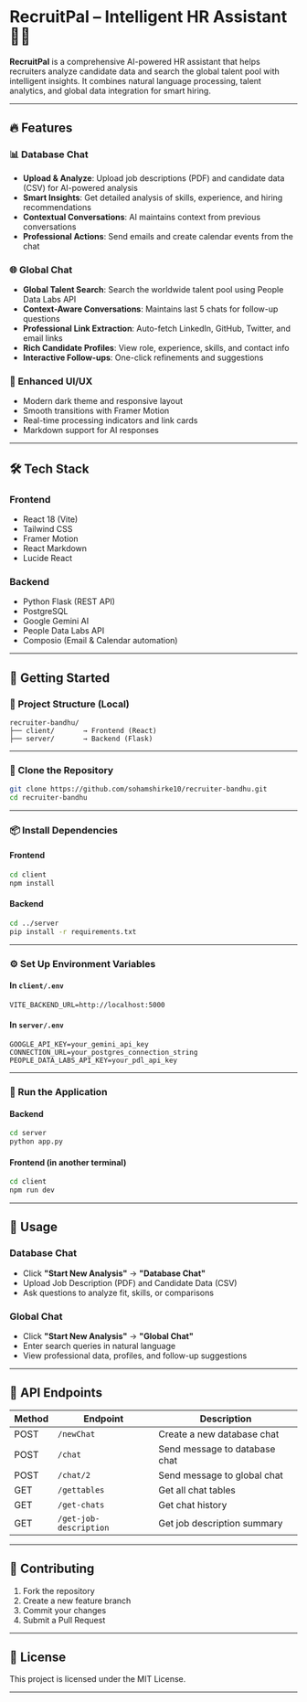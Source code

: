 # RecruitPal – Intelligent HR Assistant 🤖💼

**RecruitPal** is a comprehensive AI-powered HR assistant that helps recruiters analyze candidate data and search the global talent pool with intelligent insights. It combines natural language processing, talent analytics, and global data integration for smart hiring.

---

## 🔥 Features

### 📊 Database Chat

* **Upload & Analyze**: Upload job descriptions (PDF) and candidate data (CSV) for AI-powered analysis
* **Smart Insights**: Get detailed analysis of skills, experience, and hiring recommendations
* **Contextual Conversations**: AI maintains context from previous conversations
* **Professional Actions**: Send emails and create calendar events from the chat

### 🌐 Global Chat

* **Global Talent Search**: Search the worldwide talent pool using People Data Labs API
* **Context-Aware Conversations**: Maintains last 5 chats for follow-up questions
* **Professional Link Extraction**: Auto-fetch LinkedIn, GitHub, Twitter, and email links
* **Rich Candidate Profiles**: View role, experience, skills, and contact info
* **Interactive Follow-ups**: One-click refinements and suggestions

### 💎 Enhanced UI/UX

* Modern dark theme and responsive layout
* Smooth transitions with Framer Motion
* Real-time processing indicators and link cards
* Markdown support for AI responses

---

## 🛠️ Tech Stack

### Frontend

* React 18 (Vite)
* Tailwind CSS
* Framer Motion
* React Markdown
* Lucide React

### Backend

* Python Flask (REST API)
* PostgreSQL
* Google Gemini AI
* People Data Labs API
* Composio (Email & Calendar automation)

---

## 🚀 Getting Started

### 📁 Project Structure (Local)

```
recruiter-bandhu/
├── client/       → Frontend (React)
├── server/       → Backend (Flask)
```

---

### 🧬 Clone the Repository

```bash
git clone https://github.com/sohamshirke10/recruiter-bandhu.git
cd recruiter-bandhu
```

---

### 📦 Install Dependencies

#### Frontend

```bash
cd client
npm install
```

#### Backend

```bash
cd ../server
pip install -r requirements.txt
```

---

### ⚙️ Set Up Environment Variables

#### In `client/.env`

```
VITE_BACKEND_URL=http://localhost:5000
```

#### In `server/.env`

```
GOOGLE_API_KEY=your_gemini_api_key
CONNECTION_URL=your_postgres_connection_string
PEOPLE_DATA_LABS_API_KEY=your_pdl_api_key
```

---

### 🧪 Run the Application

#### Backend

```bash
cd server
python app.py
```

#### Frontend (in another terminal)

```bash
cd client
npm run dev
```

---

## 🧠 Usage

### Database Chat

* Click **"Start New Analysis"** → **"Database Chat"**
* Upload Job Description (PDF) and Candidate Data (CSV)
* Ask questions to analyze fit, skills, or comparisons

### Global Chat

* Click **"Start New Analysis"** → **"Global Chat"**
* Enter search queries in natural language
* View professional data, profiles, and follow-up suggestions

---

## 📡 API Endpoints

| Method | Endpoint               | Description                   |
| ------ | ---------------------- | ----------------------------- |
| POST   | `/newChat`             | Create a new database chat    |
| POST   | `/chat`                | Send message to database chat |
| POST   | `/chat/2`              | Send message to global chat   |
| GET    | `/gettables`           | Get all chat tables           |
| GET    | `/get-chats`           | Get chat history              |
| GET    | `/get-job-description` | Get job description summary   |

---

## 🤝 Contributing

1. Fork the repository
2. Create a new feature branch
3. Commit your changes
4. Submit a Pull Request

---

## 📄 License

This project is licensed under the MIT License.

---

